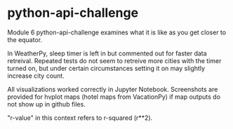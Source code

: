 # python-api-challenge

Module 6 python-api-challenge examines what it is like as you get closer to the equator. 

In WeatherPy, sleep timer is left in but commented out for faster data retreival. Repeated tests do not seem to retreive more cities 
with the timer turned on, but under certain circumstances setting it on may slightly increase city count. 

All visualizations worked correctly in Jupyter Notebook. Screenshots are provided for hvplot maps (hotel maps from VacationPy) if map outputs do not show up in github files. 

"r-value" in this context refers to r-squared (r**2). 
